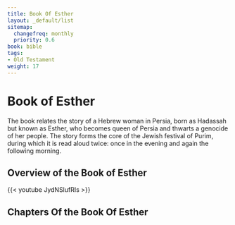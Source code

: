 ```yaml
---
title: Book Of Esther
layout: _default/list
sitemap:
  changefreq: monthly
  priority: 0.6
book: bible
tags:
- Old Testament
weight: 17
---
```


# Book of Esther

The book relates the story of a Hebrew woman in Persia, born as Hadassah but known as Esther, who becomes queen of Persia and thwarts a genocide of her people. The story forms the core of the Jewish festival of Purim, during which it is read aloud twice: once in the evening and again the following morning.

## Overview of the Book of Esther
{{< youtube JydNSlufRIs >}}

## Chapters Of the Book Of Esther

